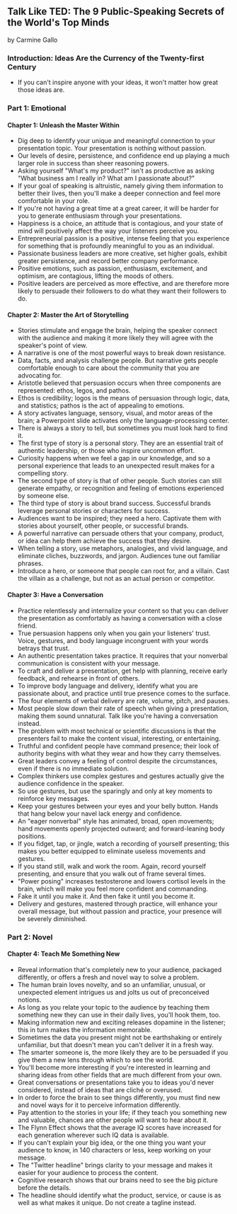## Talk Like TED: The 9 Public-Speaking Secrets of the World's Top Minds

by Carmine Gallo

### Introduction: Ideas Are the Currency of the Twenty-first Century

* If you can't inspire anyone with your ideas, it won't matter how great those ideas are.

### Part 1: Emotional

#### Chapter 1: Unleash the Master Within

* Dig deep to identify your unique and meaningful connection to your presentation topic. Your presentation is nothing without passion.
* Our levels of desire, persistence, and confidence end up playing a much larger role in success than sheer reasoning powers.
* Asking yourself "What's my product?" isn't as productive as asking "What business am I really in? What am I passionate about?"
* If your goal of speaking is altruistic, namely giving them information to better their lives, then you'll make a deeper connection and feel more comfortable in your role.
* If you're not having a great time at a great career, it will be harder for you to generate enthusiasm through your presentations.
* Happiness is a choice, an attitude that is contagious, and your state of mind will positively affect the way your listeners perceive you.
* Entrepreneurial passion is a positive, intense feeling that you experience for something that is profoundly meaningful to you as an individual.
* Passionate business leaders are more creative, set higher goals, exhibit greater persistence, and record better company performance.
* Positive emotions, such as passion, enthusiasm, excitement, and optimism, are contagious, lifting the moods of others.
* Positive leaders are perceived as more effective, and are therefore more likely to persuade their followers to do what they want their followers to do.

#### Chapter 2: Master the Art of Storytelling

* Stories stimulate and engage the brain, helping the speaker connect with the audience and making it more likely they will agree with the speaker's point of view.
* A narrative is one of the most powerful ways to break down resistance.
* Data, facts, and analysis challenge people. But narrative gets people comfortable enough to care about the community that you are advocating for.
* Aristotle believed that persuasion occurs when three components are represented: ethos, legos, and pathos.
* Ethos is credibility; logos is the means of persuasion through logic, data, and statistics; pathos is the act of appealing to emotions.
* A story activates language, sensory, visual, and motor areas of the brain; a Powerpoint slide activates only the language-processing center.
* There is always a story to tell, but sometimes you must look hard to find it.
* The first type of story is a personal story. They are an essential trait of authentic leadership, or those who inspire uncommon effort.
* Curiosity happens when we feel a gap in our knowledge, and so a personal experience that leads to an unexpected result makes for a compelling story.
* The second type of story is that of other people. Such stories can still generate empathy, or recognition and feeling of emotions experienced by someone else.
* The third type of story is about brand success. Successful brands leverage personal stories or characters for success.
* Audiences want to be inspired; they need a hero. Captivate them with stories about yourself, other people, or successful brands.
* A powerful narrative can persuade others that your company, product, or idea can help them achieve the success that they desire.
* When telling a story, use metaphors, analogies, and vivid language, and eliminate cliches, buzzwords, and jargon. Audiences tune out familiar phrases.
* Introduce a hero, or someone that people can root for, and a villain. Cast the villain as a challenge, but not as an actual person or competitor.

#### Chapter 3: Have a Conversation

* Practice relentlessly and internalize your content so that you can deliver the presentation as comfortably as having a conversation with a close friend.
* True persuasion happens only when you gain your listeners' trust. Voice, gestures, and body language incongruent with your words betrays that trust.
* An authentic presentation takes practice. It requires that your nonverbal communication is consistent with your message.
* To craft and deliver a presentation, get help with planning, receive early feedback, and rehearse in front of others.
* To improve body language and delivery, identify what you are passionate about, and practice until true presence comes to the surface.
* The four elements of verbal delivery are rate, volume, pitch, and pauses.
* Most people slow down their rate of speech when giving a presentation, making them sound unnatural. Talk like you're having a conversation instead.
* The problem with most technical or scientific discussions is that the presenters fail to make the content visual, interesting, or entertaining.
* Truthful and confident people have command presence; their look of authority begins with what they wear and how they carry themselves.
* Great leaders convey a feeling of control despite the circumstances, even if there is no immediate solution.
* Complex thinkers use complex gestures and gestures actually give the audience confidence in the speaker.
* So use gestures, but use the sparingly and only at key moments to reinforce key messages.
* Keep your gestures between your eyes and your belly button. Hands that hang below your navel lack energy and confidence.
* An "eager nonverbal" style has animated, broad, open movements; hand movements openly projected outward; and forward-leaning body positions.
* If you fidget, tap, or jingle, watch a recording of yourself presenting; this makes you better equipped to eliminate useless movements and gestures.
* If you stand still, walk and work the room. Again, record yourself presenting, and ensure that you walk out of frame several times.
* "Power posing" increases testosterone and lowers cortisol levels in the brain, which will make you feel more confident and commanding.
* Fake it until you make it. And then fake it until you become it.
* Delivery and gestures, mastered through practice, will enhance your overall message, but without passion and practice, your presence will be severely diminished.

### Part 2: Novel

#### Chapter 4: Teach Me Something New

* Reveal information that's completely new to your audience, packaged differently, or offers a fresh and novel way to solve a problem.
* The human brain loves novelty, and so an unfamiliar, unusual, or unexpected element intrigues us and jolts us out of preconceived notions.
* As long as you relate your topic to the audience by teaching them something new they can use in their daily lives, you'll hook them, too.
* Making information new and exciting releases dopamine in the listener; this in turn makes the information memorable.
* Sometimes the data you present might not be earthshaking or entirely unfamiliar, but that doesn't mean you can't deliver it in a fresh way.
* The smarter someone is, the more likely they are to be persuaded if you give them a new lens through which to see the world.
* You'll become more interesting if you're interested in learning and sharing ideas from other fields that are much different from your own.
* Great conversations or presentations take you to ideas you'd never considered, instead of ideas that are cliché or overused.
* In order to force the brain to see things differently, you must find new and novel ways for it to perceive information differently.
* Pay attention to the stories in your life; if they teach you something new and valuable, chances are other people will want to hear about it.
* The Flynn Effect shows that the average IQ scores have increased for each generation wherever such IQ data is available.
* If you can't explain your big idea, or the one thing you want your audience to know, in 140 characters or less, keep working on your message.
* The "Twitter headline" brings clarity to your message and makes it easier for your audience to process the content.
* Cognitive research shows that our brains need to see the big picture before the details.
* The headline should identify what the product, service, or cause is as well as what makes it unique. Do not create a tagline instead.
